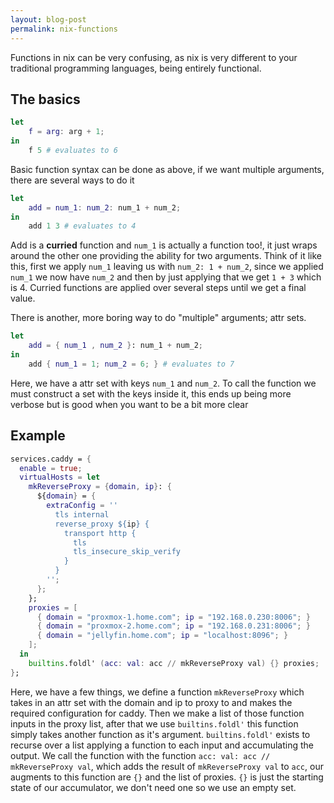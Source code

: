 ```yaml
---
layout: blog-post
permalink: nix-functions
---
```

Functions in nix can be very confusing, as nix is very different to your traditional programming languages, being entirely functional.

## The basics
```nix
let 
	f = arg: arg + 1;
in
	f 5 # evaluates to 6
```

Basic function syntax can be done as above, if we want multiple arguments, there are several ways to do it

```nix
let
	add = num_1: num_2: num_1 + num_2;
in
	add 1 3 # evaluates to 4
```

Add is a **curried** function and `num_1` is actually a function too!, it just wraps around the other one providing the ability for two arguments. Think of it like this, first we apply `num_1` leaving us with `num_2: 1 + num_2`, since we applied `num_1` we now have `num_2` and then by just applying that we get `1 + 3` which is 4. Curried functions are applied over several steps until we get a final value.

There is another, more boring way to do "multiple" arguments; attr sets.

```nix
let 
	add = { num_1 , num_2 }: num_1 + num_2;
in
	add { num_1 = 1; num_2 = 6; } # evaluates to 7
```

Here, we have a attr set with keys `num_1` and `num_2`. To call the function we must construct a set with the keys inside it, this ends up being more verbose but is good when you want to be a bit more clear

## Example

```nix
services.caddy = {
  enable = true;
  virtualHosts = let
    mkReverseProxy = {domain, ip}: {
      ${domain} = {
        extraConfig = ''
          tls internal
          reverse_proxy ${ip} {
            transport http {
              tls
              tls_insecure_skip_verify
            }
          }
        '';
      };
    };
    proxies = [
      { domain = "proxmox-1.home.com"; ip = "192.168.0.230:8006"; }
      { domain = "proxmox-2.home.com"; ip = "192.168.0.231:8006"; }
      { domain = "jellyfin.home.com"; ip = "localhost:8096"; }
    ];
  in
    builtins.foldl' (acc: val: acc // mkReverseProxy val) {} proxies;
};
```

Here, we have a few things, we define a function `mkReverseProxy` which takes in an attr set with the domain and ip to proxy to and makes the required configuration for caddy. Then we make a list of those function inputs in the proxy list, after that we use `builtins.foldl'` this function simply takes another function as it's argument. `builtins.foldl'` exists to recurse over a list applying a function to each input and accumulating the output. We call the function with the function `acc: val: acc // mkReverseProxy val`, which adds the result of `mkReverseProxy val` to `acc`, our augments to this function are `{}` and the list of proxies. `{}` is just the starting state of our accumulator, we don't need one so we use an empty set.
